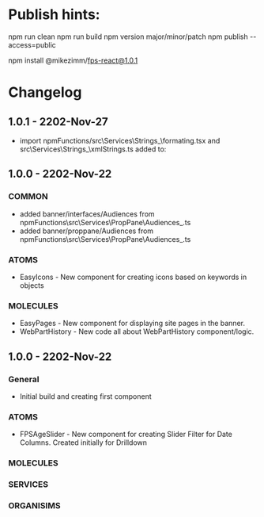 # Publish hints:

npm run clean
npm run build
npm version major/minor/patch
npm publish --access=public

npm install @mikezimm/fps-react@1.0.1

# Changelog

## 1.0.1 - 2202-Nov-27
- import npmFunctions/src\Services\Strings_\formating.tsx and src\Services\Strings_\xmlStrings.ts
    added to:

## 1.0.0 - 2202-Nov-22

### COMMON

- added banner/interfaces/Audiences from npmFunctions\src\Services\PropPane\Audiences_.ts
- added banner/proppane/Audiences from npmFunctions\src\Services\PropPane\Audiences_.ts

### ATOMS

- EasyIcons - New component for creating icons based on keywords in objects

### MOLECULES

- EasyPages - New component for displaying site pages in the banner.
- WebPartHistory - New code all about WebPartHistory component/logic.


## 1.0.0 - 2202-Nov-22

### General

- Initial build and creating first component

### ATOMS

- FPSAgeSlider - New component for creating Slider Filter for Date Columns.  Created initially for Drilldown

### MOLECULES

### SERVICES

### ORGANISIMS